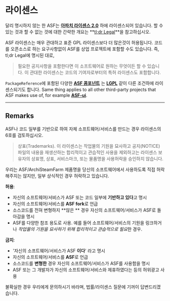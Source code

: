# 라이센스

달리 명시하지 않는 한 ASF는 **[아파치 라이센스 2.0](https://raw.githubusercontent.com/JustArchiNET/ArchiSteamFarm/main/LICENSE-2.0.txt)** 하에 라이센스되어 있습니다. 할 수 있는 것과 할 수 없는 것에 대한 간략한 개요는 **[tl;dr Legal](https://tldrlegal.com/license/apache-license-2.0-(apache-2.0))**을 참고하십시오.

ASF 라이센스는 매우 관대하고 표준 GPL 라이센스보다 더 많은것이 허용됩니다. 코드를 오픈소스로 하는 요구사항없이 ASF를 상업 프로젝트에 포함할 수도 있습니다. 즉, tl;dr Legal에 명시된 대로,

> 필요한 공지사항을 포함한다면 이 소프트웨어로 원하는 무엇이든 할 수 있습니다. 이 관대한 라이센스는 코드의 기여자로부터의 특허 라이센스도 포함합니다.

`PackageReference`에 포함된 다양한 **[ASF 콤포넌트](https://github.com/JustArchiNET/ArchiSteamFarm/blob/main/ArchiSteamFarm/ArchiSteamFarm.csproj)** 는 **[LGPL](https://tldrlegal.com/license/gnu-lesser-general-public-license-v3-(lgpl-3))** 같이 다른 조건하에 라이센스되기도 합니다. Same thing applies to all other third-party projects that ASF makes use of, for example **[ASF-ui](https://github.com/JustArchiNET/ASF-ui)**.

-----

## Remarks

ASF나 코드 일부를 기반으로 하여 자체 소프트웨어/서비스를 만드는 경우 라이센스의 6호를 검토하십시오.

> 상표(Trademarks). 이 라이센스는 작업물의 기원을 묘사하고 공지(NOTICE) 파일의 내용을 재생산하는 합리적이고 관습적인 사용을 제외하고는 라이센스 보유자의 상표명, 상표, 서비스마크, 또는 물품명을 사용허락을 승인하지 않습니다.

우리는 ASF/ArchiSteamFarm 제품명을 당신의 소프트웨어에서 사용하도록 직접 허락해주지는 않지만, 일부 상식적인 경우 허락하고 있습니다.

**허용**:
- 자신의 소프트웨어/서비스가 ASF 또는 코드 일부에 **기반하고 있다**고 명시
- 자신의 소프트웨어/서비스를 **ASF fork**로 언급
- 소스코드를 전혀 변형하지 **않은 ** 경우 자신의 소프트웨어/서비스가 ASF로 돌아감을 명시
- ASF를 다양한 참조 용도로 사용. 예를 들어 소프트웨어/서비스의 기원을 링크하거나 *작업물의 기원을 묘사하기 위해 합리적이고 관습적으로 필요*한 경우.

**금지**:
- '자신의 소프트웨어/서비스가 ASF **이다**' 라고 명시
- 자신의 소프트웨어/서비스를 **ASF**로 언급
- 소스코드를 **변형한** 경우 자신의 소프트웨어/서비스가 ASF를 사용함을 명시
- ASF 또는 그 개발자가 자신의 소프트웨어/서비스와 제휴하였다는 등의 허위광고 사용

불확실한 경우 우리에게 문의하시기 바라며, 법률/라이센스 질문에 기꺼이 답변드리겠습니다.
